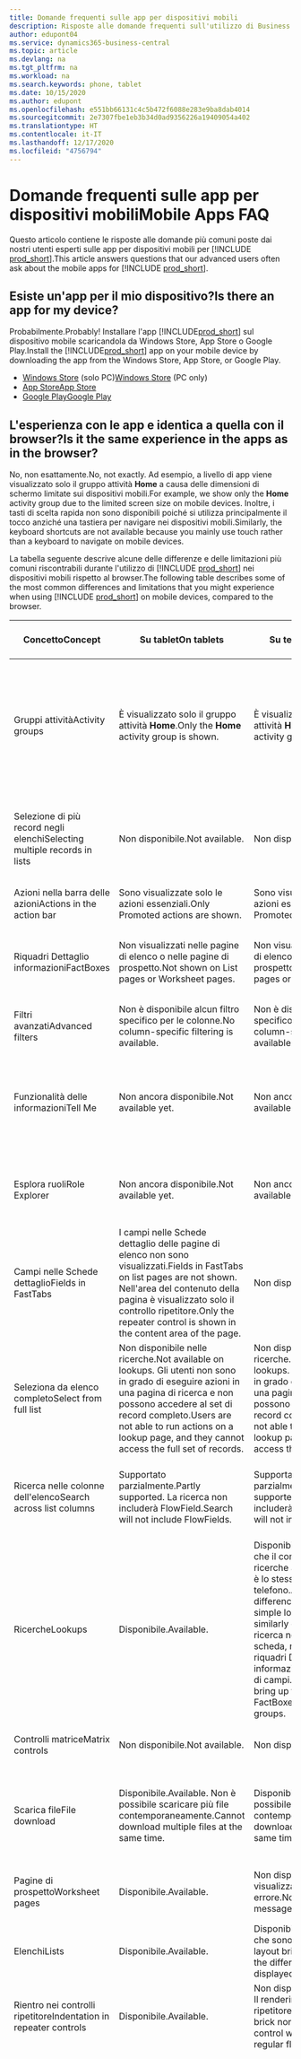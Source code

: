 ```yaml
---
title: Domande frequenti sulle app per dispositivi mobili
description: Risposte alle domande frequenti sull'utilizzo di Business Central con un telefono o un tablet.
author: edupont04
ms.service: dynamics365-business-central
ms.topic: article
ms.devlang: na
ms.tgt_pltfrm: na
ms.workload: na
ms.search.keywords: phone, tablet
ms.date: 10/15/2020
ms.author: edupont
ms.openlocfilehash: e551bb66131c4c5b472f6088e283e9ba8dab4014
ms.sourcegitcommit: 2e7307fbe1eb3b34d0ad9356226a19409054a402
ms.translationtype: HT
ms.contentlocale: it-IT
ms.lasthandoff: 12/17/2020
ms.locfileid: "4756794"
---
```

# <a name="mobile-apps-faq"></a><span data-ttu-id="123ff-103">Domande frequenti sulle app per dispositivi mobili</span><span class="sxs-lookup"><span data-stu-id="123ff-103">Mobile Apps FAQ</span></span>

<span data-ttu-id="123ff-104">Questo articolo contiene le risposte alle domande più comuni poste dai nostri utenti esperti sulle app per dispositivi mobili per [!INCLUDE [prod_short](includes/prod_short.md)].</span><span class="sxs-lookup"><span data-stu-id="123ff-104">This article answers questions that our advanced users often ask about the mobile apps for [!INCLUDE [prod_short](includes/prod_short.md)].</span></span>  

## <a name="is-there-an-app-for-my-device"></a><span data-ttu-id="123ff-105">Esiste un'app per il mio dispositivo?</span><span class="sxs-lookup"><span data-stu-id="123ff-105">Is there an app for my device?</span></span>

<span data-ttu-id="123ff-106">Probabilmente.</span><span class="sxs-lookup"><span data-stu-id="123ff-106">Probably!</span></span> <span data-ttu-id="123ff-107">Installare l'app [!INCLUDE[prod_short](includes/prod_short.md)] sul dispositivo mobile scaricandola da Windows Store, App Store o Google Play.</span><span class="sxs-lookup"><span data-stu-id="123ff-107">Install the [!INCLUDE[prod_short](includes/prod_short.md)] app on your mobile device by downloading the app from the Windows Store, App Store, or Google Play.</span></span>

- <span data-ttu-id="123ff-108">[Windows Store](https://go.microsoft.com/fwlink/?LinkId=734848) (solo PC)</span><span class="sxs-lookup"><span data-stu-id="123ff-108">[Windows Store](https://go.microsoft.com/fwlink/?LinkId=734848) (PC only)</span></span>
- [<span data-ttu-id="123ff-109">App Store</span><span class="sxs-lookup"><span data-stu-id="123ff-109">App Store</span></span>](https://go.microsoft.com/fwlink/?LinkId=734847)
- [<span data-ttu-id="123ff-110">Google Play</span><span class="sxs-lookup"><span data-stu-id="123ff-110">Google Play</span></span>](https://go.microsoft.com/fwlink/?LinkId=734849)

## <a name="is-it-the-same-experience-in-the-apps-as-in-the-browser"></a><span data-ttu-id="123ff-111">L'esperienza con le app e identica a quella con il browser?</span><span class="sxs-lookup"><span data-stu-id="123ff-111">Is it the same experience in the apps as in the browser?</span></span>

<span data-ttu-id="123ff-112">No, non esattamente.</span><span class="sxs-lookup"><span data-stu-id="123ff-112">No, not exactly.</span></span> <span data-ttu-id="123ff-113">Ad esempio, a livello di app viene visualizzato solo il gruppo attività **Home** a causa delle dimensioni di schermo limitate sui dispositivi mobili.</span><span class="sxs-lookup"><span data-stu-id="123ff-113">For example, we show only the **Home** activity group due to the limited screen size on mobile devices.</span></span> <span data-ttu-id="123ff-114">Inoltre, i tasti di scelta rapida non sono disponibili poiché si utilizza principalmente il tocco anziché una tastiera per navigare nei dispositivi mobili.</span><span class="sxs-lookup"><span data-stu-id="123ff-114">Similarly, the keyboard shortcuts are not available because you mainly use touch rather than a keyboard to navigate on mobile devices.</span></span>

<span data-ttu-id="123ff-115">La tabella seguente descrive alcune delle differenze e delle limitazioni più comuni riscontrabili durante l'utilizzo di [!INCLUDE [prod_short](includes/prod_short.md)] nei dispositivi mobili rispetto al browser.</span><span class="sxs-lookup"><span data-stu-id="123ff-115">The following table describes some of the most common differences and limitations that you might experience when using [!INCLUDE [prod_short](includes/prod_short.md)] on mobile devices, compared to the browser.</span></span>

| <span data-ttu-id="123ff-116">Concetto</span><span class="sxs-lookup"><span data-stu-id="123ff-116">Concept</span></span> | <span data-ttu-id="123ff-117">Su tablet</span><span class="sxs-lookup"><span data-stu-id="123ff-117">On tablets</span></span> | <span data-ttu-id="123ff-118">Su telefoni</span><span class="sxs-lookup"><span data-stu-id="123ff-118">On phones</span></span> | <span data-ttu-id="123ff-119">Esempio nel browser</span><span class="sxs-lookup"><span data-stu-id="123ff-119">Example from the browser</span></span> |
|--|--|--|--|
| <span data-ttu-id="123ff-120">Gruppi attività</span><span class="sxs-lookup"><span data-stu-id="123ff-120">Activity groups</span></span> | <span data-ttu-id="123ff-121">È visualizzato solo il gruppo attività **Home**.</span><span class="sxs-lookup"><span data-stu-id="123ff-121">Only the **Home** activity group is shown.</span></span> | <span data-ttu-id="123ff-122">È visualizzato solo il gruppo attività **Home**.</span><span class="sxs-lookup"><span data-stu-id="123ff-122">Only the **Home** activity group is shown.</span></span> | <span data-ttu-id="123ff-123">**Home** e **Documenti registrati** nella gestione ruolo utente `Sales Order Processor`.</span><span class="sxs-lookup"><span data-stu-id="123ff-123">**Home** and **Posted Documents** on the `Sales Order Processor` Role Center.</span></span> |  |
| <span data-ttu-id="123ff-124">Selezione di più record negli elenchi</span><span class="sxs-lookup"><span data-stu-id="123ff-124">Selecting multiple records in lists</span></span> | <span data-ttu-id="123ff-125">Non disponibile.</span><span class="sxs-lookup"><span data-stu-id="123ff-125">Not available.</span></span> | <span data-ttu-id="123ff-126">Non disponibile.</span><span class="sxs-lookup"><span data-stu-id="123ff-126">Not available.</span></span> | <span data-ttu-id="123ff-127">`Ctrl+A` o `Ctrl+Click` sulle righe in un elenco nel browser.</span><span class="sxs-lookup"><span data-stu-id="123ff-127">`Ctrl+A` or `Ctrl+Click` on rows in a list in the browser.</span></span> |
| <span data-ttu-id="123ff-128">Azioni nella barra delle azioni</span><span class="sxs-lookup"><span data-stu-id="123ff-128">Actions in the action bar</span></span> | <span data-ttu-id="123ff-129">Sono visualizzate solo le azioni essenziali.</span><span class="sxs-lookup"><span data-stu-id="123ff-129">Only Promoted actions are shown.</span></span> | <span data-ttu-id="123ff-130">Sono visualizzate solo le azioni essenziali.</span><span class="sxs-lookup"><span data-stu-id="123ff-130">Only Promoted actions are shown.</span></span> |  |
| <span data-ttu-id="123ff-131">Riquadri Dettaglio informazioni</span><span class="sxs-lookup"><span data-stu-id="123ff-131">FactBoxes</span></span> | <span data-ttu-id="123ff-132">Non visualizzati nelle pagine di elenco o nelle pagine di prospetto.</span><span class="sxs-lookup"><span data-stu-id="123ff-132">Not shown on List pages or Worksheet pages.</span></span> | <span data-ttu-id="123ff-133">Non visualizzati nelle pagine di elenco o nelle pagine di prospetto.</span><span class="sxs-lookup"><span data-stu-id="123ff-133">Not shown on List pages or Worksheet pages.</span></span> | <span data-ttu-id="123ff-134">Elenco `Customer` nella gestione ruolo utente `Small Business`</span><span class="sxs-lookup"><span data-stu-id="123ff-134">`Customer` list on the `Small Business` Role Center.</span></span> |
| <span data-ttu-id="123ff-135">Filtri avanzati</span><span class="sxs-lookup"><span data-stu-id="123ff-135">Advanced filters</span></span> | <span data-ttu-id="123ff-136">Non è disponibile alcun filtro specifico per le colonne.</span><span class="sxs-lookup"><span data-stu-id="123ff-136">No column-specific filtering is available.</span></span> | <span data-ttu-id="123ff-137">Non è disponibile alcun filtro specifico per le colonne.</span><span class="sxs-lookup"><span data-stu-id="123ff-137">No column-specific filtering is available.</span></span> | <span data-ttu-id="123ff-138">Nella pagina di elenco `Customer`.</span><span class="sxs-lookup"><span data-stu-id="123ff-138">On the `Customer` list page.</span></span> |
| <span data-ttu-id="123ff-139">Funzionalità delle informazioni</span><span class="sxs-lookup"><span data-stu-id="123ff-139">Tell Me</span></span> | <span data-ttu-id="123ff-140">Non ancora disponibile.</span><span class="sxs-lookup"><span data-stu-id="123ff-140">Not available yet.</span></span> | <span data-ttu-id="123ff-141">Non ancora disponibile.</span><span class="sxs-lookup"><span data-stu-id="123ff-141">Not available yet.</span></span> | <span data-ttu-id="123ff-142">Vedi [Individuare pagine e informazioni con la funzionalità delle informazioni](ui-search.md).</span><span class="sxs-lookup"><span data-stu-id="123ff-142">See [Finding Pages and Information with Tell Me](ui-search.md).</span></span> |  |
| <span data-ttu-id="123ff-143">Esplora ruoli</span><span class="sxs-lookup"><span data-stu-id="123ff-143">Role Explorer</span></span> | <span data-ttu-id="123ff-144">Non ancora disponibile.</span><span class="sxs-lookup"><span data-stu-id="123ff-144">Not available yet.</span></span> | <span data-ttu-id="123ff-145">Non ancora disponibile.</span><span class="sxs-lookup"><span data-stu-id="123ff-145">Not available yet.</span></span> | <span data-ttu-id="123ff-146">Vedi [Ricerca di pagine con Esplora ruoli](ui-role-explorer.md).</span><span class="sxs-lookup"><span data-stu-id="123ff-146">See [Finding Pages with the Role Explorer](ui-role-explorer.md).</span></span> |
| <span data-ttu-id="123ff-147">Campi nelle Schede dettaglio</span><span class="sxs-lookup"><span data-stu-id="123ff-147">Fields in FastTabs</span></span> | <span data-ttu-id="123ff-148">I campi nelle Schede dettaglio delle pagine di elenco non sono visualizzati.</span><span class="sxs-lookup"><span data-stu-id="123ff-148">Fields in FastTabs on list pages are not shown.</span></span> <span data-ttu-id="123ff-149">Nell'area del contenuto della pagina è visualizzato solo il controllo ripetitore.</span><span class="sxs-lookup"><span data-stu-id="123ff-149">Only the repeater control is shown in the content area of the page.</span></span> | <span data-ttu-id="123ff-150">Non disponibile.</span><span class="sxs-lookup"><span data-stu-id="123ff-150">Not available.</span></span> |  |
| <span data-ttu-id="123ff-151">Seleziona da elenco completo</span><span class="sxs-lookup"><span data-stu-id="123ff-151">Select from full list</span></span> | <span data-ttu-id="123ff-152">Non disponibile nelle ricerche.</span><span class="sxs-lookup"><span data-stu-id="123ff-152">Not available on lookups.</span></span> <span data-ttu-id="123ff-153">Gli utenti non sono in grado di eseguire azioni in una pagina di ricerca e non possono accedere al set di record completo.</span><span class="sxs-lookup"><span data-stu-id="123ff-153">Users are not able to run actions on a lookup page, and they cannot access the full set of records.</span></span> | <span data-ttu-id="123ff-154">Non disponibile nelle ricerche.</span><span class="sxs-lookup"><span data-stu-id="123ff-154">Not available on lookups.</span></span> <span data-ttu-id="123ff-155">Gli utenti non sono in grado di eseguire azioni in una pagina di ricerca e non possono accedere al set di record completo.</span><span class="sxs-lookup"><span data-stu-id="123ff-155">Users are not able to run actions on a lookup page, and they cannot access the full set of records.</span></span> | <span data-ttu-id="123ff-156">Sulla `Item Card` quando si seleziona **Unità di misura base**.</span><span class="sxs-lookup"><span data-stu-id="123ff-156">On the `Item Card` when selecting the **Base Units of Measure**.</span></span> |
| <span data-ttu-id="123ff-157">Ricerca nelle colonne dell'elenco</span><span class="sxs-lookup"><span data-stu-id="123ff-157">Search across list columns</span></span> | <span data-ttu-id="123ff-158">Supportato parzialmente.</span><span class="sxs-lookup"><span data-stu-id="123ff-158">Partly supported.</span></span> <span data-ttu-id="123ff-159">La ricerca non includerà FlowField.</span><span class="sxs-lookup"><span data-stu-id="123ff-159">Search will not include FlowFields.</span></span> | <span data-ttu-id="123ff-160">Supportato parzialmente.</span><span class="sxs-lookup"><span data-stu-id="123ff-160">Partly supported.</span></span> <span data-ttu-id="123ff-161">La ricerca non includerà FlowField.</span><span class="sxs-lookup"><span data-stu-id="123ff-161">Search will not include FlowFields.</span></span> | <span data-ttu-id="123ff-162">Vedi gli esempi nella pagina di elenco `Customers`.</span><span class="sxs-lookup"><span data-stu-id="123ff-162">See examples on the `Customers` list page.</span></span> |
| <span data-ttu-id="123ff-163">Ricerche</span><span class="sxs-lookup"><span data-stu-id="123ff-163">Lookups</span></span> | <span data-ttu-id="123ff-164">Disponibile.</span><span class="sxs-lookup"><span data-stu-id="123ff-164">Available.</span></span> | <span data-ttu-id="123ff-165">Disponibile, con la differenza che il comportamento delle ricerche avanzate e semplici è lo stesso con un telefono.</span><span class="sxs-lookup"><span data-stu-id="123ff-165">Available, with the difference that advanced and simple lookups behave similarly on the phone.</span></span> <span data-ttu-id="123ff-166">La ricerca non visualizzerà la scheda, non mostrerà i riquadri Dettaglio informazioni o alcun gruppo di campi.</span><span class="sxs-lookup"><span data-stu-id="123ff-166">The lookup will not bring up the card, show FactBoxes, or any field groups.</span></span> | <span data-ttu-id="123ff-167">Vedi gli esempi nella pagina `Customer Card`.</span><span class="sxs-lookup"><span data-stu-id="123ff-167">See examples on the `Customer Card` page.</span></span> |
| <span data-ttu-id="123ff-168">Controlli matrice</span><span class="sxs-lookup"><span data-stu-id="123ff-168">Matrix controls</span></span> | <span data-ttu-id="123ff-169">Non disponibile.</span><span class="sxs-lookup"><span data-stu-id="123ff-169">Not available.</span></span> | <span data-ttu-id="123ff-170">Non disponibile.</span><span class="sxs-lookup"><span data-stu-id="123ff-170">Not available.</span></span> | <span data-ttu-id="123ff-171">Vedi l'esempio in `G/L Budget`.</span><span class="sxs-lookup"><span data-stu-id="123ff-171">See example in `G/L Budget`.</span></span> |
| <span data-ttu-id="123ff-172">Scarica file</span><span class="sxs-lookup"><span data-stu-id="123ff-172">File download</span></span> | <span data-ttu-id="123ff-173">Disponibile.</span><span class="sxs-lookup"><span data-stu-id="123ff-173">Available.</span></span> <span data-ttu-id="123ff-174">Non è possibile scaricare più file contemporaneamente.</span><span class="sxs-lookup"><span data-stu-id="123ff-174">Cannot download multiple files at the same time.</span></span> | <span data-ttu-id="123ff-175">Disponibile.</span><span class="sxs-lookup"><span data-stu-id="123ff-175">Available.</span></span> <span data-ttu-id="123ff-176">Non è possibile scaricare più file contemporaneamente.</span><span class="sxs-lookup"><span data-stu-id="123ff-176">Cannot download multiple files at the same time.</span></span> | <span data-ttu-id="123ff-177">Report `Trial Balance` nella casella di controllo **Stampa in Excel**.</span><span class="sxs-lookup"><span data-stu-id="123ff-177">`Trial Balance` report in the **Print to Excel** check box.</span></span> |
| <span data-ttu-id="123ff-178">Pagine di prospetto</span><span class="sxs-lookup"><span data-stu-id="123ff-178">Worksheet pages</span></span> | <span data-ttu-id="123ff-179">Disponibile.</span><span class="sxs-lookup"><span data-stu-id="123ff-179">Available.</span></span> | <span data-ttu-id="123ff-180">Non disponibile; viene visualizzato un messaggio di errore.</span><span class="sxs-lookup"><span data-stu-id="123ff-180">Not available; an error message is displayed.</span></span> | <span data-ttu-id="123ff-181">Prospetto `Sales Price` o `Cash Flow`.</span><span class="sxs-lookup"><span data-stu-id="123ff-181">`Sales Price` Worksheet or `Cash Flow` Worksheet.</span></span> |
| <span data-ttu-id="123ff-182">Elenchi</span><span class="sxs-lookup"><span data-stu-id="123ff-182">Lists</span></span> | <span data-ttu-id="123ff-183">Disponibile.</span><span class="sxs-lookup"><span data-stu-id="123ff-183">Available.</span></span> | <span data-ttu-id="123ff-184">Disponibile, con la differenza che sono visualizzati in un layout brick.</span><span class="sxs-lookup"><span data-stu-id="123ff-184">Available, with the difference that these are displayed in a brick layout.</span></span> | <span data-ttu-id="123ff-185">Pagine Clienti o Ordini vendita.</span><span class="sxs-lookup"><span data-stu-id="123ff-185">Customers or Sales Orders pages.</span></span> |
| <span data-ttu-id="123ff-186">Rientro nei controlli ripetitore</span><span class="sxs-lookup"><span data-stu-id="123ff-186">Indentation in repeater controls</span></span> | <span data-ttu-id="123ff-187">Disponibile.</span><span class="sxs-lookup"><span data-stu-id="123ff-187">Available.</span></span> | <span data-ttu-id="123ff-188">Non disponibile.</span><span class="sxs-lookup"><span data-stu-id="123ff-188">Not available.</span></span> <span data-ttu-id="123ff-189">Il rendering del controllo ripetitore sarà un layout flat brick normale.</span><span class="sxs-lookup"><span data-stu-id="123ff-189">The repeater control will be rendered as a regular flat brick layout.</span></span> | <span data-ttu-id="123ff-190">Pagine Piano dei conti e Lista contatti.</span><span class="sxs-lookup"><span data-stu-id="123ff-190">Chart of Accounts and Contacts List pages.</span></span> |
| <span data-ttu-id="123ff-191">Stato attivo automatico dell'input nel primo campo modificabile di una pagina</span><span class="sxs-lookup"><span data-stu-id="123ff-191">Automatic input focus on first editable field of a page</span></span> | <span data-ttu-id="123ff-192">Non disponibile.</span><span class="sxs-lookup"><span data-stu-id="123ff-192">Not available.</span></span> | <span data-ttu-id="123ff-193">Non disponibile.</span><span class="sxs-lookup"><span data-stu-id="123ff-193">Not available.</span></span> | <span data-ttu-id="123ff-194">Pagina `Customer Card`.</span><span class="sxs-lookup"><span data-stu-id="123ff-194">`Customer Card` page.</span></span><BR /><BR /><span data-ttu-id="123ff-195">Nel browser, lo stato attivo sarà automaticamente nel primo campo modificabile (come il campo `Name`), consentendo di modificare immediatamente il valore.</span><span class="sxs-lookup"><span data-stu-id="123ff-195">In the browser, focus will automatically be on the first editable field (such as the `Name` field), enabling you to change the value right away.</span></span><BR /><BR /><span data-ttu-id="123ff-196">Nelle app per tablet e telefono, lo stato attivo non sarà su questo campo; sarà invece necessario selezionare manualmente il primo campo per apportare le modifiche.</span><span class="sxs-lookup"><span data-stu-id="123ff-196">In the tablet and phone apps, this field will not be in focus; instead, you will have to manually select the field first in order to make changes.</span></span>|

## <a name="is-it-the-same-experience-on-tables-and-phones"></a><span data-ttu-id="123ff-197">L'esperienza è la stessa con tablet e telefoni?</span><span class="sxs-lookup"><span data-stu-id="123ff-197">Is it the same experience on tables and phones?</span></span>

<span data-ttu-id="123ff-198">Quasi, ma non del tutto.</span><span class="sxs-lookup"><span data-stu-id="123ff-198">Almost, but not quite.</span></span> <span data-ttu-id="123ff-199">Vedi l'elenco nella sezione [L'esperienza con le app è identica a quella con il browser?](#is-it-the-same-experience-in-the-apps-as-in-the-browser).</span><span class="sxs-lookup"><span data-stu-id="123ff-199">See the list in the [Is it the same experience in the apps as in the browser?](#is-it-the-same-experience-in-the-apps-as-in-the-browser) section.</span></span>  

## <a name="can-i-connect-the-app-to-our-on-premises-solution"></a><span data-ttu-id="123ff-200">Posso connettere l'app alla soluzione locale?</span><span class="sxs-lookup"><span data-stu-id="123ff-200">Can I connect the app to our on-premises solution?</span></span>

<span data-ttu-id="123ff-201">Sì, è possibile.</span><span class="sxs-lookup"><span data-stu-id="123ff-201">Yes, you can!</span></span> <span data-ttu-id="123ff-202">L'accesso viene eseguito in un modo leggermente diverso.</span><span class="sxs-lookup"><span data-stu-id="123ff-202">It's a slightly different way to signing in, that's all.</span></span> <span data-ttu-id="123ff-203">Per ulteriori informazioni, vedi [Utilizzo di Business Central in locale](install-mobile-app.md#using-business-central-on-premises).</span><span class="sxs-lookup"><span data-stu-id="123ff-203">For more information, see [Using Business Central on-premises?](install-mobile-app.md#using-business-central-on-premises).</span></span>  

## <a name="see-also"></a><span data-ttu-id="123ff-204">Vedere anche</span><span class="sxs-lookup"><span data-stu-id="123ff-204">See also</span></span>

[<span data-ttu-id="123ff-205">Scaricare Business Central sul dispositivo mobile</span><span class="sxs-lookup"><span data-stu-id="123ff-205">Getting Business Central on Your Mobile Device</span></span>](install-mobile-app.md)  
[<span data-ttu-id="123ff-206">Installare l'app Business Central per Microsoft Teams</span><span class="sxs-lookup"><span data-stu-id="123ff-206">Install the Business Central App for Microsoft Teams</span></span>](across-install-app-for-teams.md)  
